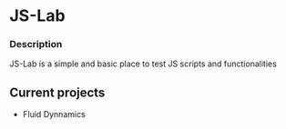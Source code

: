 # JS-Lab

### Description
JS-Lab is a simple and basic place to test JS scripts and functionalities

## Current projects

- Fluid Dynnamics
